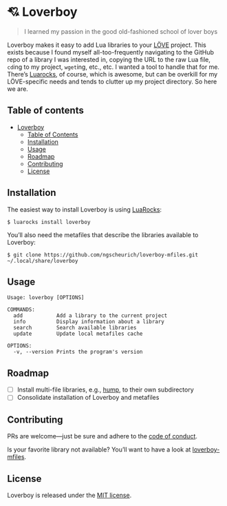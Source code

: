 # 💘 Loverboy

> I learned my passion in the good old-fashioned school of lover boys

Loverboy makes it easy to add Lua libraries to your [LÖVE](https://love2d.org/) project. This exists because I found myself all-too-frequently navigating to the GitHub repo of a library I was interested in, copying the URL to the raw Lua file, `cd`ing to my project, `wget`ing, etc., etc. I wanted a tool to handle that for me. There’s [Luarocks](https://luarocks.org/), of course, which is awesome, but can be overkill for my LÖVE-specific needs and tends to clutter up my project directory. So here we are.

## Table of contents

* [Loverboy](#-loverboy)
  * [Table of Contents](#table-of-contents)
  * [Installation](#installation)
  * [Usage](#usage)
  * [Roadmap](#roadmap)
  * [Contributing](#contributing)
  * [License](#license)

## Installation

The easiest way to install Loverboy is using [LuaRocks](https://luarocks.org/):

```
$ luarocks install loverboy
```

You’ll also need the metafiles that describe the libraries available to Loverboy:

```
$ git clone https://github.com/ngscheurich/loverboy-mfiles.git ~/.local/share/loverboy
```

## Usage

```
Usage: loverboy [OPTIONS]

COMMANDS:
  add           Add a library to the current project
  info          Display information about a library
  search        Search available libraries
  update        Update local metafiles cache

OPTIONS:
  -v, --version Prints the program's version
```

## Roadmap

- [ ] Install multi-file libraries, e.g., [hump](https://github.com/vrld/hump), to their own subdirectory
- [ ] Consolidate installation of Loverboy and metafiles

## Contributing

PRs are welcome—just be sure and adhere to the
[code of conduct](https://github.com/ngscheurich/loverboy/blob/master/CODE_OF_CONDUCT.md).

Is your favorite library not available? You’ll want to have a look at
[loverboy-mfiles](https://github.com/ngscheurich/loverboy-mfiles).

## License

Loverboy is released under the [MIT license](https://github.com/ngscheurich/loverboy/blob/master/LICENSE).
